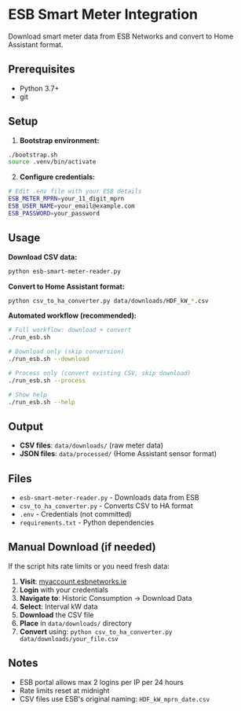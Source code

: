 # ESB Smart Meter Integration

Download smart meter data from ESB Networks and convert to Home Assistant format.

## Prerequisites

- Python 3.7+
- git

## Setup

1. **Bootstrap environment:**
```bash
./bootstrap.sh
source .venv/bin/activate
```

2. **Configure credentials:**
```bash
# Edit .env file with your ESB details
ESB_METER_MPRN=your_11_digit_mprn
ESB_USER_NAME=your_email@example.com
ESB_PASSWORD=your_password
```

## Usage

**Download CSV data:**
```bash
python esb-smart-meter-reader.py
```

**Convert to Home Assistant format:**
```bash
python csv_to_ha_converter.py data/downloads/HDF_kW_*.csv
```

**Automated workflow (recommended):**
```bash
# Full workflow: download + convert
./run_esb.sh

# Download only (skip conversion)
./run_esb.sh --download

# Process only (convert existing CSV, skip download)
./run_esb.sh --process

# Show help
./run_esb.sh --help
```

## Output

- **CSV files**: `data/downloads/` (raw meter data)
- **JSON files**: `data/processed/` (Home Assistant sensor format)

## Files

- `esb-smart-meter-reader.py` - Downloads data from ESB
- `csv_to_ha_converter.py` - Converts CSV to HA format
- `.env` - Credentials (not committed)
- `requirements.txt` - Python dependencies

## Manual Download (if needed)

If the script hits rate limits or you need fresh data:

1. **Visit**: [myaccount.esbnetworks.ie](https://myaccount.esbnetworks.ie)
2. **Login** with your credentials
3. **Navigate to**: Historic Consumption → Download Data
4. **Select**: Interval kW data
5. **Download** the CSV file
6. **Place** in `data/downloads/` directory
7. **Convert** using: `python csv_to_ha_converter.py data/downloads/your_file.csv`

## Notes

- ESB portal allows max 2 logins per IP per 24 hours
- Rate limits reset at midnight
- CSV files use ESB's original naming: `HDF_kW_mprn_date.csv`